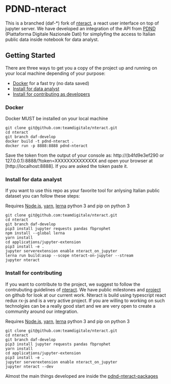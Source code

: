 # PDND-nteract

This is a branched (daf-*) fork of [nteract](https://nteract.io), a react user interface on top of jupyter server. We have developed an integration of the API from [PDND](https://dataportal.daf.teamdigitale.it) (Piattaforma Digitale Nazionale Dati) for simplyfing the access to Italian public data inside notebook for data analyst. 

## Getting Started

There are three ways to get you a copy of the project up and running on your local machine depending of your purpose:
* [Docker](#docker-installation) for a fast try (no data saved)
* [Install for data analyst](#install-for-data-analyst)
* [Install for contributing as developers](#install-for-contributing)


### Docker 

Docker MUST be installed on your local machine

```
git clone git@github.com:teamdigitale/nteract.git
cd nteract
git branch daf-develop
docker build -t pdnd-nteract .
docker run -p 8888:8888 pdnd-nteract
```

Save the token from the output of your console as:
http://(b4fd9e3ef290 or 127.0.0.1):8888/?token=XXXXXXXXXXXXXX
and open your browser at [http://localhost:8888]. If you are asked the token paste it.


### Install for data analyst

If you want to use this repo as your favorite tool for anlysing Italian public dataset you can follow these steps:

Requires [Node.js](https://docs.npmjs.com/getting-started/installing-node), [yarn](https://yarnpkg.com/lang/en/docs/install/), [lerna](https://lernajs.io/) python 3 and pip on python 3

```
git clone git@github.com:teamdigitale/nteract.git
cd nteract
git branch daf-develop
pip3 install jupyter requests pandas fbprophet
npm install --global lerna
yarn install
cd applications/jupyter-extension 
pip3 install -e .
jupyter serverextension enable nteract_on_jupyter
lerna run build:asap --scope nteract-on-jupyter --stream
jupyter nteract
```

### Install for contributing

If you want to contribute to the project, we suggest to follow the contrubuting guidelines of [nteract](https://nteract.io). We have public milestones and [project](https://github.com/teamdigitale/nteract/projects) on github for look at our current work. Nteract is build using typescript react redux rx-js and is a very active project. If you are willing to working on such technolgies can be a really good start and we are very open to create a community around our integration. 

Requires [Node.js](https://docs.npmjs.com/getting-started/installing-node), [yarn](https://yarnpkg.com/lang/en/docs/install/), [lerna](https://lernajs.io/) python 3 and pip on python 3

```
git clone git@github.com:teamdigitale/nteract.git
cd nteract
git branch daf-develop
pip3 install jupyter requests pandas fbprophet
yarn install
cd applications/jupyter-extension 
pip3 install -e .
jupyter serverextension enable nteract_on_jupyter
jupyter nteract --dev
```

Almost the main things developed are inside the [pdnd-nteract-packages](https://github.com/teamdigitale/nteract/tree/daf-develop/packages/pdnd-nteract-packages)





